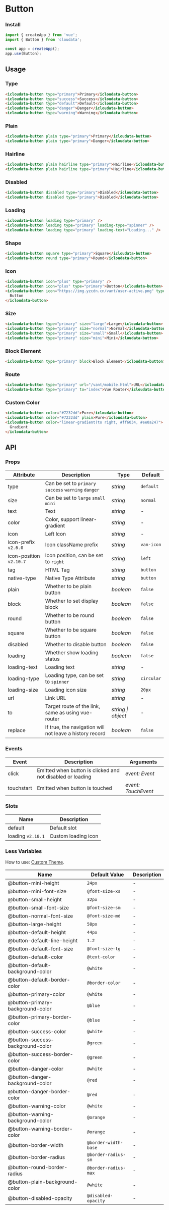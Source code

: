 # Button

### Install

```js
import { createApp } from 'vue';
import { Button } from 'cloudata';

const app = createApp();
app.use(Button);
```

## Usage

### Type

```html
<icloudata-button type="primary">Primary</icloudata-button>
<icloudata-button type="success">Success</icloudata-button>
<icloudata-button type="default">Default</icloudata-button>
<icloudata-button type="danger">Danger</icloudata-button>
<icloudata-button type="warning">Warning</icloudata-button>
```

### Plain

```html
<icloudata-button plain type="primary">Primary</icloudata-button>
<icloudata-button plain type="primary">Danger</icloudata-button>
```

### Hairline

```html
<icloudata-button plain hairline type="primary">Hairline</icloudata-button>
<icloudata-button plain hairline type="primary">Hairline</icloudata-button>
```

### Disabled

```html
<icloudata-button disabled type="primary">Diabled</icloudata-button>
<icloudata-button disabled type="primary">Diabled</icloudata-button>
```

### Loading

```html
<icloudata-button loading type="primary" />
<icloudata-button loading type="primary" loading-type="spinner" />
<icloudata-button loading type="primary" loading-text="Loading..." />
```

### Shape

```html
<icloudata-button square type="primary">Square</icloudata-button>
<icloudata-button round type="primary">Round</icloudata-button>
```

### Icon

```html
<icloudata-button icon="plus" type="primary" />
<icloudata-button icon="plus" type="primary">Button</icloudata-button>
<icloudata-button icon="https://img.yzcdn.cn/vant/user-active.png" type="primary">
  Button
</icloudata-button>
```

### Size

```html
<icloudata-button type="primary" size="large">Large</icloudata-button>
<icloudata-button type="primary" size="normal">Normal</icloudata-button>
<icloudata-button type="primary" size="small">Small</icloudata-button>
<icloudata-button type="primary" size="mini">Mini</icloudata-button>
```

### Block Element

```html
<icloudata-button type="primary" block>Block Element</icloudata-button>
```

### Route

```html
<icloudata-button type="primary" url="/vant/mobile.html">URL</icloudata-button>
<icloudata-button type="primary" to="index">Vue Router</icloudata-button>
```

### Custom Color

```html
<icloudata-button color="#7232dd">Pure</icloudata-button>
<icloudata-button color="#7232dd" plain>Pure</icloudata-button>
<icloudata-button color="linear-gradient(to right, #ff6034, #ee0a24)">
  Gradient
</icloudata-button>
```

## API

### Props

| Attribute | Description | Type | Default |
| --- | --- | --- | --- |
| type | Can be set to `primary` `success` `warning` `danger` | _string_ | `default` |
| size | Can be set to `large` `small` `mini` | _string_ | `normal` |
| text | Text | _string_ | - |
| color | Color, support linear-gradient | _string_ | - |
| icon | Left Icon | _string_ | - |
| icon-prefix `v2.6.0` | Icon className prefix | _string_ | `van-icon` |
| icon-position `v2.10.7` | Icon position, can be set to `right` | _string_ | `left` |
| tag | HTML Tag | _string_ | `button` |
| native-type | Native Type Attribute | _string_ | `button` |
| plain | Whether to be plain button | _boolean_ | `false` |
| block | Whether to set display block | _boolean_ | `false` |
| round | Whether to be round button | _boolean_ | `false` |
| square | Whether to be square button | _boolean_ | `false` |
| disabled | Whether to disable button | _boolean_ | `false` |
| loading | Whether show loading status | _boolean_ | `false` |
| loading-text | Loading text | _string_ | - |
| loading-type | Loading type, can be set to `spinner` | _string_ | `circular` |
| loading-size | Loading icon size | _string_ | `20px` |
| url | Link URL | _string_ | - |
| to | Target route of the link, same as using vue-router | _string \| object_ | - |
| replace | If true, the navigation will not leave a history record | _boolean_ | `false` |

### Events

| Event | Description | Arguments |
| --- | --- | --- |
| click | Emitted when button is clicked and not disabled or loading | _event: Event_ |
| touchstart | Emitted when button is touched | _event: TouchEvent_ |

### Slots

| Name              | Description         |
| ----------------- | ------------------- |
| default           | Default slot        |
| loading `v2.10.1` | Custom loading icon |

### Less Variables

How to use: [Custom Theme](#/en-US/theme).

| Name                             | Default Value        | Description |
| -------------------------------- | -------------------- | ----------- |
| @button-mini-height              | `24px`               | -           |
| @button-mini-font-size           | `@font-size-xs`      | -           |
| @button-small-height             | `32px`               | -           |
| @button-small-font-size          | `@font-size-sm`      | -           |
| @button-normal-font-size         | `@font-size-md`      | -           |
| @button-large-height             | `50px`               | -           |
| @button-default-height           | `44px`               | -           |
| @button-default-line-height      | `1.2`                | -           |
| @button-default-font-size        | `@font-size-lg`      | -           |
| @button-default-color            | `@text-color`        | -           |
| @button-default-background-color | `@white`             | -           |
| @button-default-border-color     | `@border-color`      | -           |
| @button-primary-color            | `@white`             | -           |
| @button-primary-background-color | `@blue`              | -           |
| @button-primary-border-color     | `@blue`              | -           |
| @button-success-color            | `@white`             | -           |
| @button-success-background-color | `@green`             | -           |
| @button-success-border-color     | `@green`             | -           |
| @button-danger-color             | `@white`             | -           |
| @button-danger-background-color  | `@red`               | -           |
| @button-danger-border-color      | `@red`               | -           |
| @button-warning-color            | `@white`             | -           |
| @button-warning-background-color | `@orange`            | -           |
| @button-warning-border-color     | `@orange`            | -           |
| @button-border-width             | `@border-width-base` | -           |
| @button-border-radius            | `@border-radius-sm`  | -           |
| @button-round-border-radius      | `@border-radius-max` | -           |
| @button-plain-background-color   | `@white`             | -           |
| @button-disabled-opacity         | `@disabled-opacity`  | -           |
